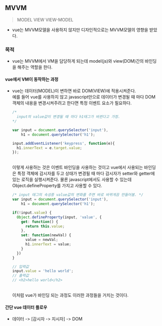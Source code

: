 ## MVVM
> MODEL VIEW VIEW-MODEL
- vue는 MVVM모델을 사용하지 않지만 디자인적으로는 MVVM모델의 영향을 받았다.

### 목적
- vue는 MVVM에서 VM을 담당하게 되는데 model(js)와 view(DOM)간의 바인딩을 해주는 역할을 한다.
#### vue에서 VM이 동작하는 과정
- vue는 데이터(MODEL)이 변하면 바로 DOM(VIEW)에 적용시켜준다.<br>
  예를 들어 vue를 사용하지 않고 javascript만으로 데이터가 변경될 때 마다 DOM객체의 내용을 변경시켜주려고 한다면 특정 이벤트 요소가 필요하다.<br>
  ```javascript
  /*
    input의 value값이 변경될 때 마다 h1태그가 바뀐다고 가정.
  */
  
  var input = document.querySelector('input'),
      h1 = document.querySelector('h1');
  
  input.addEventListener('keypress', function(e){
    h1.innerText = e.target.value;
  });
  ```
  <br>
  이렇게 사용하는 것은 이벤트 바인딩을 사용하는 것이고 vue에서 사용되는 바인딩은 특정 객체에 감시자를 두고 상태가 변경될 때 마다 감시자가 setter와 getter에 있는 로직을 실행시켜준다. 물론 javascript에서도 사용할 수 있는데 Object.defineProperty를 가지고 사용할 수 있다.
  <br>

  ```javascript
  /* input 태그의 속성중 value값의 변화를 주면 바로 바뀌게끔 만들어봄. */
  var input = document.querySelector('input'),
      h1 = document.querySelector('h1');
  
  if(!input.value) {
    Object.defineProperty(input, 'value', {
      get: function() {
        return this.value;
      },
      set: function(newVal) {
        value = newVal;
        h1.innerText = value;
      }
    })
  }

  // 입력값
  input.value = 'hello world';
  // 출력값
  // <h2>hello world</h2>
  ```
  <br>
  이처럼 vue가 바인딩 되는 과정도 이러한 과정들을 거치는 것이다.

#### 간단 vue 데이터 플로우
- 데이터 -> [감시자 -> 지시자] -> DOM
